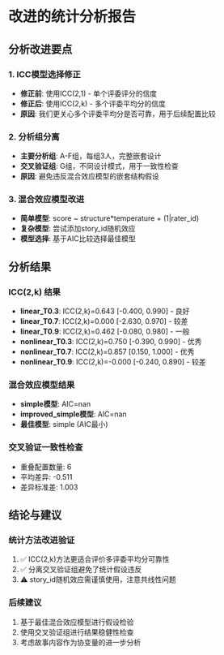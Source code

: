 # 改进的统计分析报告

## 分析改进要点

### 1. ICC模型选择修正
- **修正前**: 使用ICC(2,1) - 单个评委评分的信度
- **修正后**: 使用ICC(2,k) - 多个评委平均分的信度
- **原因**: 我们更关心多个评委平均分是否可靠，用于后续配置比较

### 2. 分析组分离
- **主要分析组**: A-F组，每组3人，完整嵌套设计
- **交叉验证组**: G组，不同设计模式，用于一致性检查
- **原因**: 避免违反混合效应模型的嵌套结构假设

### 3. 混合效应模型改进
- **简单模型**: score ~ structure*temperature + (1|rater_id)
- **复杂模型**: 尝试添加story_id随机效应
- **模型选择**: 基于AIC比较选择最佳模型

## 分析结果

### ICC(2,k) 结果

- **linear_T0.3**: ICC(2,k)=0.643 [-0.400, 0.990] - 良好
- **linear_T0.7**: ICC(2,k)=0.000 [-2.630, 0.970] - 较差
- **linear_T0.9**: ICC(2,k)=0.462 [-0.080, 0.980] - 一般
- **nonlinear_T0.3**: ICC(2,k)=0.750 [-0.390, 0.990] - 优秀
- **nonlinear_T0.7**: ICC(2,k)=0.857 [0.150, 1.000] - 优秀
- **nonlinear_T0.9**: ICC(2,k)=-0.000 [-0.240, 0.890] - 较差

### 混合效应模型结果

- **simple模型**: AIC=nan
- **improved_simple模型**: AIC=nan
- **最佳模型**: simple (AIC最小)

### 交叉验证一致性检查

- 重叠配置数量: 6
- 平均差异: -0.511
- 差异标准差: 1.003

## 结论与建议

### 统计方法改进验证
1. ✅ ICC(2,k)方法更适合评价多评委平均分可靠性
2. ✅ 分离交叉验证组避免了统计假设违反
3. ⚠️ story_id随机效应需谨慎使用，注意共线性问题

### 后续建议
1. 基于最佳混合效应模型进行假设检验
2. 使用交叉验证组进行结果稳健性检查
3. 考虑故事内容作为协变量的进一步分析
